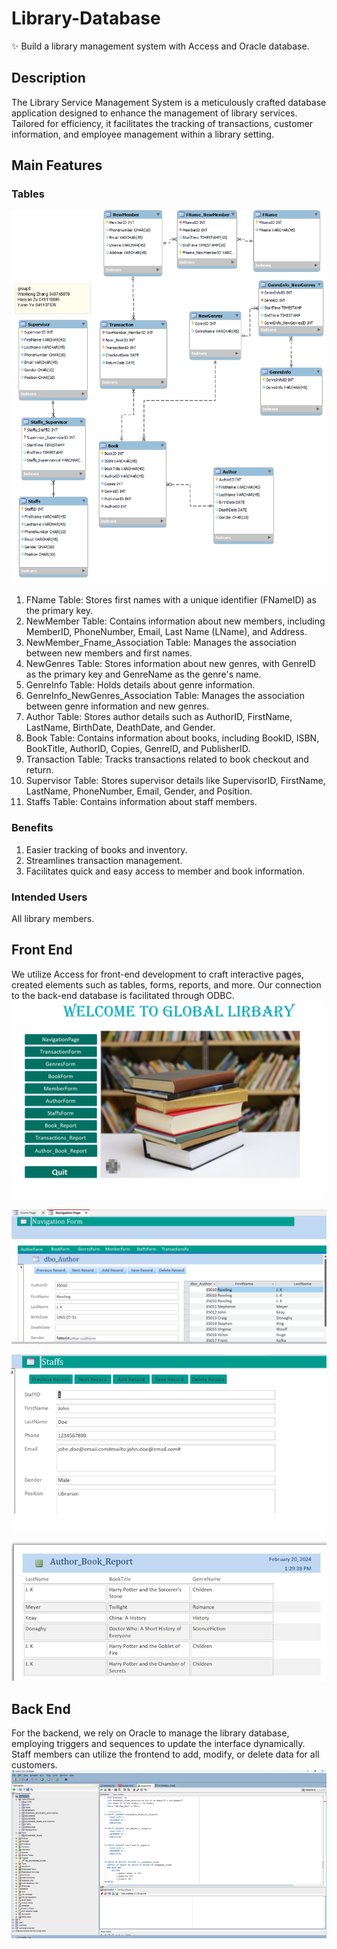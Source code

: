 # Library-Database
✨ Build a library management system with Access and Oracle database.

## Description
The Library Service Management System is a meticulously crafted database application designed to enhance the management of library services. Tailored for efficiency, it facilitates the tracking of transactions, customer information, and employee management within a library setting.

## Main Features
### Tables
![Data Model Diagram](image/Data_Model_Diagram.png)
1.	FName Table: Stores first names with a unique identifier (FNameID) as the primary key.
2.	NewMember Table: Contains information about new members, including MemberID, PhoneNumber, Email, Last Name (LName), and Address.
3.	NewMember_Fname_Association Table: Manages the association between new members and first names.
4.	NewGenres Table: Stores information about new genres, with GenreID as the primary key and GenreName as the genre's name.
5.	GenreInfo Table: Holds details about genre information.
6.	GenreInfo_NewGenres_Association Table: Manages the association between genre information and new genres.
7.	Author Table: Stores author details such as AuthorID, FirstName, LastName, BirthDate, DeathDate, and Gender.
8.	Book Table: Contains information about books, including BookID, ISBN, BookTitle, AuthorID, Copies, GenreID, and PublisherID.
9.	Transaction Table: Tracks transactions related to book checkout and return.
10.	Supervisor Table: Stores supervisor details like SupervisorID, FirstName, LastName, PhoneNumber, Email, Gender, and Position.
11.	Staffs Table: Contains information about staff members.

### Benefits
1.	Easier tracking of books and inventory.
2.	Streamlines transaction management.
3.	Facilitates quick and easy access to member and book information.
### Intended Users
All library members.

## Front End
We utilize Access for front-end development to craft interactive pages, created elements such as tables, forms, reports, and more. Our connection to the back-end database is facilitated through ODBC.
![HomePage](image/Picture1.png)

![HomePage](image/Picture2.png)

![HomePage](image/Picture3.png)

![HomePage](image/Picture4.png)

## Back End
For the backend, we rely on Oracle to manage the library database, employing triggers and sequences to update the interface dynamically. Staff members can utilize the frontend to add, modify, or delete data for all customers.
![HomePage](image/Picture5.png)
